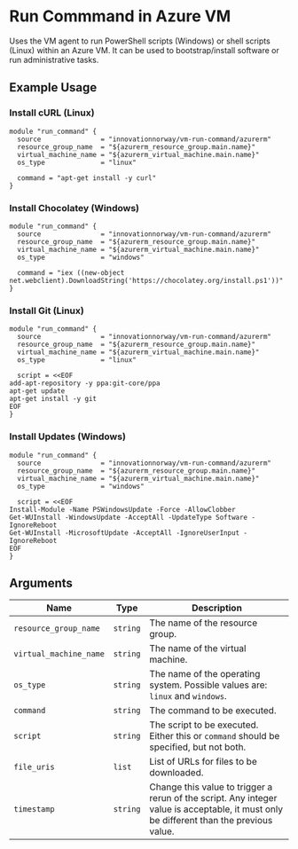 # Run Commmand in Azure VM

Uses the VM agent to run PowerShell scripts (Windows) or shell scripts (Linux) within an Azure VM. It can be used to bootstrap/install software or run administrative tasks.

## Example Usage

### Install cURL (Linux)

```hcl
module "run_command" {
  source               = "innovationnorway/vm-run-command/azurerm"
  resource_group_name  = "${azurerm_resource_group.main.name}"
  virtual_machine_name = "${azurerm_virtual_machine.main.name}"
  os_type              = "linux"

  command = "apt-get install -y curl"
}
```

### Install Chocolatey (Windows)

```hcl
module "run_command" {
  source               = "innovationnorway/vm-run-command/azurerm"
  resource_group_name  = "${azurerm_resource_group.main.name}"
  virtual_machine_name = "${azurerm_virtual_machine.main.name}"
  os_type              = "windows"

  command = "iex ((new-object net.webclient).DownloadString('https://chocolatey.org/install.ps1'))"
}
```

### Install Git (Linux)

```hcl
module "run_command" {
  source               = "innovationnorway/vm-run-command/azurerm"
  resource_group_name  = "${azurerm_resource_group.main.name}"
  virtual_machine_name = "${azurerm_virtual_machine.main.name}"
  os_type              = "linux"

  script = <<EOF
add-apt-repository -y ppa:git-core/ppa
apt-get update
apt-get install -y git
EOF
}
```

### Install Updates (Windows)

```hcl
module "run_command" {
  source               = "innovationnorway/vm-run-command/azurerm"
  resource_group_name  = "${azurerm_resource_group.main.name}"
  virtual_machine_name = "${azurerm_virtual_machine.main.name}"
  os_type              = "windows"

  script = <<EOF
Install-Module -Name PSWindowsUpdate -Force -AllowClobber
Get-WUInstall -WindowsUpdate -AcceptAll -UpdateType Software -IgnoreReboot
Get-WUInstall -MicrosoftUpdate -AcceptAll -IgnoreUserInput -IgnoreReboot
EOF
}
```

## Arguments

| Name | Type | Description |
| --- | --- | --- |
| `resource_group_name` | `string` | The name of the resource group. |
| `virtual_machine_name` | `string` | The name of the virtual machine. |
| `os_type` | `string` | The name of the operating system. Possible values are: `linux` and `windows`. |
| `command` | `string` | The command to be executed. |
| `script` | `string` | The script to be executed. Either this or `command` should be specified, but not both. |
| `file_uris` | `list` | List of URLs for files to be downloaded. |
| `timestamp` | `string` | Change this value to trigger a rerun of the script. Any integer value is acceptable, it must only be different than the previous value. |
